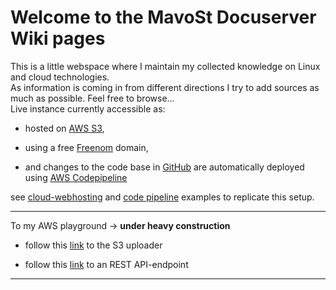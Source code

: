 # Welcome to the MavoSt Docuserver Wiki pages

This is a little webspace where I maintain my collected knowledge on Linux and cloud technologies.  
As information is coming in from different directions I try to add sources as much as possible.
Feel free to browse...  
Live instance currently accessible as:

- hosted on [AWS S3](https://docs.aws.amazon.com/AmazonS3/latest/userguide/WebsiteHosting.html),

- using a free [Freenom](https://www.freenom.com/en/index.html?lang=en) domain,

- and changes to the code base in [GitHub](https://github.com/mavost/docuserver) are automatically deployed using [AWS Codepipeline](https://aws.amazon.com/codepipeline/?nc=bc&pg=pr)

see [cloud-webhosting](https://rajesh-r6r.medium.com/hosting-a-free-website-on-aws-s3-with-freenom-domains-for-dummies-a363aac39b1e)
and [code pipeline](https://james-turner.medium.com/connecting-github-to-aws-codepipeline-ce19a4a2f213) examples to replicate this setup.

---
To my AWS playground &rightarrow; **under heavy construction**

- follow this [link](uploader/index.html) to the S3 uploader

- follow this [link](https://api.mavost.ml/greetings) to an REST API-endpoint

---
